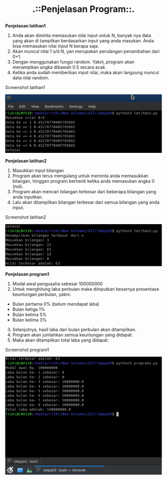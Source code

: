 # <p align="center">.::Penjelasan Program::. </p>

<strong>Penjelasan latihan1</strong>
1. Anda akan diminta memasukan nilai input untuk N, banyak nya data yang akan di tampilkan berdasarkan input yang anda masukan. 
Anda bisa memasukan nilai input N berapa saja.
2. Akan muncul nilai 1 s/d N, yan merupakan perulangan penambahan dari 0+1.
3. Dengan menggunakan fungsi random. Yakni, program akan menampikan
angka dibawah 0.5 secara acak. 
3. Ketika anda sudah memberikan input nilai, maka akan langsung muncul 
data nilai random.

Screenshot latihan1

![](Screenshot/latihan1.png)

<strong>Penjelasan latihan2</strong>
1. Masukkan input bilangan
2. Program akan terus mengulang untuk meminta anda memasukkan bilangan, hinggan program berhenti ketika anda memasukan angka 0 (nol).
3. Program akan mencari bilangan terbesar dari beberapa bilangan yang anda inputkan.
4. Lalu akan ditampilkan bilangan terbesar dari semua bilangan yang anda 
input. 

Screenshot latihan2

![](Screenshot/latihan2.png)

<strong>Penjelasan program1</strong>

1. Modal awal pengusaha sebesar 100000000
2. Untuk menghitung laba perbulan maka diinputkan besarnya presentase keuntungan perbulan, yakni:
- Bulan pertama 0% (belum mendapat laba)
- Bulan ketiga 1%
- Bulan kelima 5%
- Bulan kelima 3%
3. Selanjutnya, hasil laba dari bulan perbulan akan ditampilkan. 
4. Program akan jumlahkan semua keuntungan yang didapat.
5. Maka akan ditampilkan total laba yang didapat.

Screenshot program1 

![](Screenshot/program1.png)
